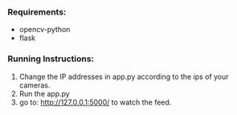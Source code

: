 ### Requirements:
- opencv-python
- flask

### Running Instructions:    
1) Change the IP addresses in app.py according to the ips of your cameras.
2) Run the app.py
3) go to: http://127.0.0.1:5000/ to watch the feed.
